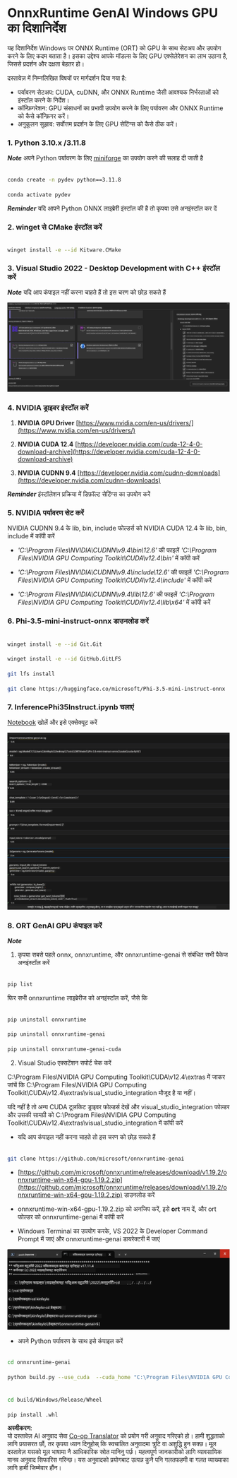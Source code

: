 <!--
CO_OP_TRANSLATOR_METADATA:
{
  "original_hash": "b066fc29c1b2129df84e027cb75119ce",
  "translation_date": "2025-05-09T18:42:15+00:00",
  "source_file": "md/02.Application/01.TextAndChat/Phi3/ORTWindowGPUGuideline.md",
  "language_code": "ne"
}
-->
# **OnnxRuntime GenAI Windows GPU का दिशानिर्देश**

यह दिशानिर्देश Windows पर ONNX Runtime (ORT) को GPU के साथ सेटअप और उपयोग करने के लिए कदम बताता है। इसका उद्देश्य आपके मॉडल्स के लिए GPU एक्सेलेरेशन का लाभ उठाना है, जिससे प्रदर्शन और दक्षता बेहतर हो।

दस्तावेज़ में निम्नलिखित विषयों पर मार्गदर्शन दिया गया है:

- पर्यावरण सेटअप: CUDA, cuDNN, और ONNX Runtime जैसी आवश्यक निर्भरताओं को इंस्टॉल करने के निर्देश।
- कॉन्फ़िगरेशन: GPU संसाधनों का प्रभावी उपयोग करने के लिए पर्यावरण और ONNX Runtime को कैसे कॉन्फ़िगर करें।
- अनुकूलन सुझाव: सर्वोत्तम प्रदर्शन के लिए GPU सेटिंग्स को कैसे ठीक करें।

### **1. Python 3.10.x /3.11.8**

   ***Note*** अपने Python पर्यावरण के लिए [miniforge](https://github.com/conda-forge/miniforge/releases/latest/download/Miniforge3-Windows-x86_64.exe) का उपयोग करने की सलाह दी जाती है

   ```bash

   conda create -n pydev python==3.11.8

   conda activate pydev

   ```

   ***Reminder*** यदि आपने Python ONNX लाइब्रेरी इंस्टॉल की है तो कृपया उसे अनइंस्टॉल कर दें

### **2. winget से CMake इंस्टॉल करें**


   ```bash

   winget install -e --id Kitware.CMake

   ```

### **3. Visual Studio 2022 - Desktop Development with C++ इंस्टॉल करें**

   ***Note*** यदि आप कंपाइल नहीं करना चाहते हैं तो इस चरण को छोड़ सकते हैं

![CPP](../../../../../../translated_images/01.8964c1fa47e00dc36af710b967e72dd2f8a2be498e49c8d4c65c11ba105dedf8.ne.png)


### **4. NVIDIA ड्राइवर इंस्टॉल करें**

1. **NVIDIA GPU Driver**  [https://www.nvidia.com/en-us/drivers/](https://www.nvidia.com/en-us/drivers/)

2. **NVIDIA CUDA 12.4** [https://developer.nvidia.com/cuda-12-4-0-download-archive](https://developer.nvidia.com/cuda-12-4-0-download-archive)

3. **NVIDIA CUDNN 9.4**  [https://developer.nvidia.com/cudnn-downloads](https://developer.nvidia.com/cudnn-downloads)

***Reminder*** इंस्टॉलेशन प्रक्रिया में डिफ़ॉल्ट सेटिंग्स का उपयोग करें

### **5. NVIDIA पर्यावरण सेट करें**

NVIDIA CUDNN 9.4 के lib, bin, include फोल्डर्स को NVIDIA CUDA 12.4 के lib, bin, include में कॉपी करें

- *'C:\Program Files\NVIDIA\CUDNN\v9.4\bin\12.6'* की फाइलें *'C:\Program Files\NVIDIA GPU Computing Toolkit\CUDA\v12.4\bin'* में कॉपी करें

- *'C:\Program Files\NVIDIA\CUDNN\v9.4\include\12.6'* की फाइलें *'C:\Program Files\NVIDIA GPU Computing Toolkit\CUDA\v12.4\include'* में कॉपी करें

- *'C:\Program Files\NVIDIA\CUDNN\v9.4\lib\12.6'* की फाइलें *'C:\Program Files\NVIDIA GPU Computing Toolkit\CUDA\v12.4\lib\x64'* में कॉपी करें


### **6. Phi-3.5-mini-instruct-onnx डाउनलोड करें**


   ```bash

   winget install -e --id Git.Git

   winget install -e --id GitHub.GitLFS

   git lfs install

   git clone https://huggingface.co/microsoft/Phi-3.5-mini-instruct-onnx

   ```

### **7. InferencePhi35Instruct.ipynb चलाएं**

   [Notebook](../../../../../../code/09.UpdateSamples/Aug/ortgpu-phi35-instruct.ipynb) खोलें और इसे एक्सेक्यूट करें


![RESULT](../../../../../../translated_images/02.be96d16e7b1007f1f3941f65561553e62ccbd49c962f3d4a9154b8326c033ec1.ne.png)


### **8. ORT GenAI GPU कंपाइल करें**


   ***Note*** 
   
   1. कृपया सबसे पहले onnx, onnxruntime, और onnxruntime-genai से संबंधित सभी पैकेज अनइंस्टॉल करें

   
   ```bash

   pip list 
   
   ```

   फिर सभी onnxruntime लाइब्रेरीज को अनइंस्टॉल करें, जैसे कि 


   ```bash

   pip uninstall onnxruntime

   pip uninstall onnxruntime-genai

   pip uninstall onnxruntume-genai-cuda
   
   ```

   2. Visual Studio एक्सटेंशन सपोर्ट चेक करें

   C:\Program Files\NVIDIA GPU Computing Toolkit\CUDA\v12.4\extras में जाकर जांचें कि C:\Program Files\NVIDIA GPU Computing Toolkit\CUDA\v12.4\extras\visual_studio_integration मौजूद है या नहीं।  
   
   यदि नहीं है तो अन्य CUDA टूलकिट ड्राइवर फोल्डर्स देखें और visual_studio_integration फोल्डर और उसकी सामग्री को C:\Program Files\NVIDIA GPU Computing Toolkit\CUDA\v12.4\extras\visual_studio_integration में कॉपी करें



   - यदि आप कंपाइल नहीं करना चाहते तो इस चरण को छोड़ सकते हैं


   ```bash

   git clone https://github.com/microsoft/onnxruntime-genai

   ```

   - [https://github.com/microsoft/onnxruntime/releases/download/v1.19.2/onnxruntime-win-x64-gpu-1.19.2.zip](https://github.com/microsoft/onnxruntime/releases/download/v1.19.2/onnxruntime-win-x64-gpu-1.19.2.zip) डाउनलोड करें

   - onnxruntime-win-x64-gpu-1.19.2.zip को अनजिप करें, इसे **ort** नाम दें, और ort फोल्डर को onnxruntime-genai में कॉपी करें

   - Windows Terminal का उपयोग करके, VS 2022 के Developer Command Prompt में जाएं और onnxruntime-genai डायरेक्टरी में जाएं

![RESULT](../../../../../../translated_images/03.53bb08e3bde53edd1735c5546fb32b9b0bdba93d8241c5e6e3196d8bc01adbd7.ne.png)

   - अपने Python पर्यावरण के साथ इसे कंपाइल करें

   
   ```bash

   cd onnxruntime-genai

   python build.py --use_cuda  --cuda_home "C:\Program Files\NVIDIA GPU Computing Toolkit\CUDA\v12.4" --config Release
 

   cd build/Windows/Release/Wheel

   pip install .whl

   ```

**अस्वीकरण**:  
यो दस्तावेज़ AI अनुवाद सेवा [Co-op Translator](https://github.com/Azure/co-op-translator) को प्रयोग गरी अनुवाद गरिएको हो। हामी शुद्धताको लागि प्रयासरत छौं, तर कृपया ध्यान दिनुहोस् कि स्वचालित अनुवादमा त्रुटि वा अशुद्धि हुन सक्छ। मूल दस्तावेज़ यसको मूल भाषामा नै आधिकारिक स्रोत मानिनु पर्छ। महत्वपूर्ण जानकारीको लागि व्यावसायिक मानव अनुवाद सिफारिस गरिन्छ। यस अनुवादको प्रयोगबाट उत्पन्न कुनै पनि गलतफहमी वा गलत व्याख्याका लागि हामी जिम्मेवार हौंन।